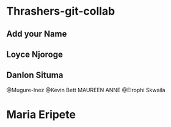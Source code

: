 <!-- feature, chore, refactor, bugfix -->
# Thrashers-git-collab
## Add your Name
## Loyce Njoroge
## Danlon Situma
@Mugure-Inez
@Kevin Bett
MAUREEN ANNE 
@Elrophi Skwaila
# Maria Eripete
